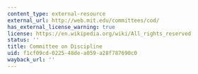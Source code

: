 ```yaml
---
content_type: external-resource
external_url: http://web.mit.edu/committees/cod/
has_external_license_warning: true
license: https://en.wikipedia.org/wiki/All_rights_reserved
status: ''
title: Committee on Discipline
uid: f1cf09cd-0225-48de-a059-a28f787690c0
wayback_url: ''
---
```

